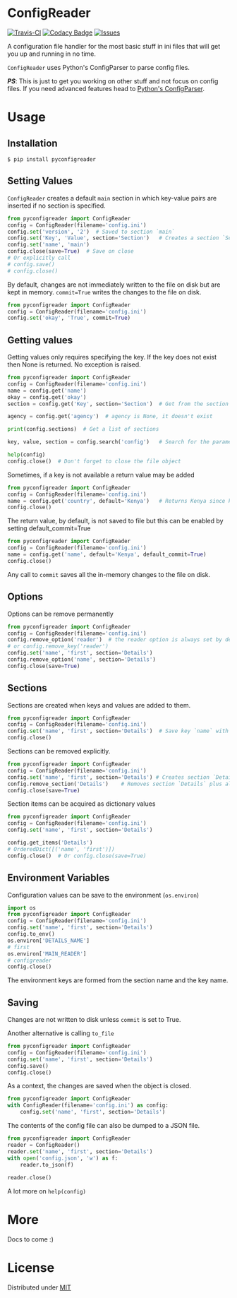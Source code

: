 # ConfigReader

[![Travis-CI](https://img.shields.io/travis/giantas/pyconfigreader.svg?maxAge=25920)](https://travis-ci.org/giantas/pyconfigreader)
[![Codacy Badge](https://api.codacy.com/project/badge/Coverage/5f3132cafe78478dbdeb081b53d3661d)](https://www.codacy.com/app/giantas/pyconfigreader?utm_source=github.com&utm_medium=referral&utm_content=giantas/pyconfigreader&utm_campaign=Badge_Coverage)
[![Issues](https://img.shields.io/github/issues-raw/giantas/pyconfigreader/website.svg)](https://github.com/giantas/pyconfigreader/issues)

A configuration file handler for the most basic stuff in ini files that will get you up and running in no time.

`ConfigReader` uses Python's ConfigParser to parse config files.

***PS***: This is just to get you working on other stuff and not focus on config files. If you need advanced features head to [Python's ConfigParser](https://docs.python.org/3/library/configparser.html).

# Usage

## Installation
```
$ pip install pyconfigreader
```

## Setting Values

`ConfigReader` creates a default `main` section in which key-value pairs are inserted if no section is specified.

```python
from pyconfigreader import ConfigReader
config = ConfigReader(filename='config.ini')
config.set('version', '2')  # Saved to section `main`
config.set('Key', 'Value', section='Section')   # Creates a section `Section` on-the-fly
config.set('name', 'main')
config.close(save=True)  # Save on close
# Or explicitly call
# config.save()
# config.close()
```

By default, changes are not immediately written to the file on disk but are kept in memory.
`commit=True` writes the changes to the file on disk.

```python
from pyconfigreader import ConfigReader
config = ConfigReader(filename='config.ini')
config.set('okay', 'True', commit=True)
```

## Getting values

Getting values only requires specifying the key. If the key does not exist then None is returned. No exception is raised.

```python
from pyconfigreader import ConfigReader
config = ConfigReader(filename='config.ini')
name = config.get('name')
okay = config.get('okay')
section = config.get('Key', section='Section')  # Get from the section `Section`

agency = config.get('agency')  # agency is None, it doesn't exist

print(config.sections)  # Get a list of sections

key, value, section = config.search('config')   # Search for the parameters of a value. Returns a tuple

help(config)
config.close()  # Don't forget to close the file object
```

Sometimes, if a key is not available a return value may be added
```python
from pyconfigreader import ConfigReader
config = ConfigReader(filename='config.ini')
name = config.get('country', default='Kenya')   # Returns Kenya since key was not available in config file
config.close()
```

The return value, by default, is not saved to file but this can be enabled by setting default_commit=True
```python
from pyconfigreader import ConfigReader
config = ConfigReader(filename='config.ini')
name = config.get('name', default='Kenya', default_commit=True)
config.close()
```

Any call to `commit` saves all the in-memory changes to the file on disk.

## Options

Options can be remove permanently

```python
from pyconfigreader import ConfigReader
config = ConfigReader(filename='config.ini')
config.remove_option('reader')  # the reader option is always set by default
# or config.remove_key('reader')
config.set('name', 'first', section='Details')
config.remove_option('name', section='Details')
config.close(save=True)
```

## Sections
Sections are created when keys and values are added to them.

```python
from pyconfigreader import ConfigReader
config = ConfigReader(filename='config.ini')
config.set('name', 'first', section='Details')  # Save key `name` with value `first` in section `Details`
config.close()
```

Sections can be removed explicitly.
```python
from pyconfigreader import ConfigReader
config = ConfigReader(filename='config.ini')
config.set('name', 'first', section='Details') # Creates section `Details`
config.remove_section('Details')    # Removes section `Details` plus all the keys and values
config.close(save=True)
```

Section items can be acquired as dictionary values
```python
from pyconfigreader import ConfigReader
config = ConfigReader(filename='config.ini')
config.set('name', 'first', section='Details')

config.get_items('Details')
# OrderedDict([('name', 'first')])
config.close()  # Or config.close(save=True)
```

## Environment Variables
Configuration values can be save to the environment (`os.environ`)

```python
import os
from pyconfigreader import ConfigReader
config = ConfigReader(filename='config.ini')
config.set('name', 'first', section='Details')
config.to_env()
os.environ['DETAILS_NAME']
# first
os.environ['MAIN_READER']
# configreader
config.close()
```

The environment keys are formed from the section name and the key name.

## Saving

Changes are not written to disk unless `commit` is set to True.

Another alternative is calling `to_file`

```python
from pyconfigreader import ConfigReader
config = ConfigReader(filename='config.ini')
config.set('name', 'first', section='Details')
config.save()
config.close()
```

As a context, the changes are saved when the object is closed.

```python
from pyconfigreader import ConfigReader
with ConfigReader(filename='config.ini') as config:
    config.set('name', 'first', section='Details')
```

The contents of the config file can also be dumped to a JSON file.
```python
from pyconfigreader import ConfigReader
reader = ConfigReader()
reader.set('name', 'first', section='Details')
with open('config.json', 'w') as f:
    reader.to_json(f)
    
reader.close()
```

A lot more on `help(config)`

# More
Docs to come :)

# License
Distributed under [MIT](LICENSE)
